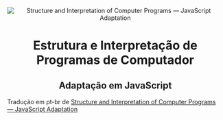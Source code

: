 <div align="center">
  
  <img src="http://source-academy.github.io/sicp/sicp.png" alt="Structure and Interpretation of Computer Programs
— JavaScript Adaptation" />
  
  <h1>Estrutura e Interpretação de Programas de Computador</h1>
  <h2>Adaptação em JavaScript</h2>
  
</div>

Tradução em pt-br de [Structure and Interpretation of Computer Programs — JavaScript Adaptation](https://sourceacademy.org/sicpjs/index)

